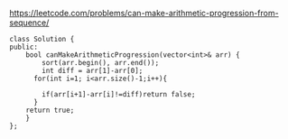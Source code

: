 https://leetcode.com/problems/can-make-arithmetic-progression-from-sequence/

```
class Solution {
public:
    bool canMakeArithmeticProgression(vector<int>& arr) {
        sort(arr.begin(), arr.end());
        int diff = arr[1]-arr[0];
      for(int i=1; i<arr.size()-1;i++){
        
        if(arr[i+1]-arr[i]!=diff)return false;
      } 
    return true;
    }
};
```